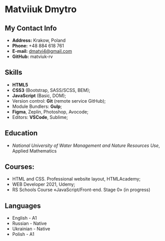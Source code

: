 # Matviiuk Dmytro

## My Contact Info

-  **Address:** Krakow, Poland
-  **Phone:** +48 884 618 761
-  **E-mail:** dmatvi4@gmail.com
-  **GitHub:** matviuk-rv

## Skills

- **HTML5**
- **CSS3** (Bootstrap, SASS/SCSS, BEM);
- **JavaScript** (Basic, DOM);
- Version control: **Git** (remote service GitHub);
- Module Bundlers: **Gulp**;
- **Figma**, Zeplin, Photoshop, Avocode;
- Editors: **VSCode**, Sublime;

## Education

 -   *National University of Water Management and Nature Resources Use*, <br> Applied Mathematics
    
## Courses:

 - HTML and CSS. Professional website layout, HTMLAcademy;
 - WEB Developer 2021, Udemy;
 - RS Schools Course «JavaScript/Front-end. Stage 0» (in progress)

## Languages

-  English - A1
-  Russian - Native
-  Ukrainian - Native
-  Polish - A1
